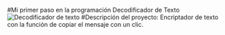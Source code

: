 #Mi primer paso en la programación
Decodificador de Texto ![Decodificador de texto](https://github.com/user-attachments/assets/c1278405-c3a8-47ee-8ab2-1284ac2c91ff)
#Descripción del proyecto: Encriptador de texto con la función de copiar el mensaje con un clic.
